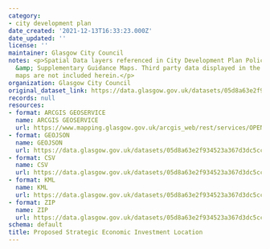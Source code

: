 ```yaml
---
category:
- city development plan
date_created: '2021-12-13T16:33:23.000Z'
date_updated: ''
license: ''
maintainer: Glasgow City Council
notes: <p>Spatial Data layers referenced in City Development Plan Policy and Proposals
  &amp; Supplementary Guidance Maps. Third party data displayed in the above mentioned
  maps are not included herein.</p>
organization: Glasgow City Council
original_dataset_link: https://data.glasgow.gov.uk/datasets/05d8a63e2f934523a367d3dc5cc1aca2_5
records: null
resources:
- format: ARCGIS GEOSERVICE
  name: ARCGIS GEOSERVICE
  url: https://www.mapping.glasgow.gov.uk/arcgis_web/rest/services/OPEN_DATA/City_Development_Plan/MapServer/5
- format: GEOJSON
  name: GEOJSON
  url: https://data.glasgow.gov.uk/datasets/05d8a63e2f934523a367d3dc5cc1aca2_5.geojson?outSR=%7B%22latestWkid%22%3A27700%2C%22wkid%22%3A27700%7D
- format: CSV
  name: CSV
  url: https://data.glasgow.gov.uk/datasets/05d8a63e2f934523a367d3dc5cc1aca2_5.csv?outSR=%7B%22latestWkid%22%3A27700%2C%22wkid%22%3A27700%7D
- format: KML
  name: KML
  url: https://data.glasgow.gov.uk/datasets/05d8a63e2f934523a367d3dc5cc1aca2_5.kml?outSR=%7B%22latestWkid%22%3A27700%2C%22wkid%22%3A27700%7D
- format: ZIP
  name: ZIP
  url: https://data.glasgow.gov.uk/datasets/05d8a63e2f934523a367d3dc5cc1aca2_5.zip?outSR=%7B%22latestWkid%22%3A27700%2C%22wkid%22%3A27700%7D
schema: default
title: Proposed Strategic Economic Investment Location
---
```

